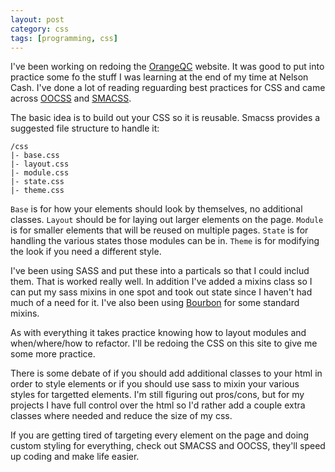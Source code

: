 ```yaml
---
layout: post
category: css
tags: [programming, css]
---
```


I've been working on redoing the [OrangeQC](http://orangeqc.com "OrangeQC") website. It was good to put into practice some fo the stuff I was learning at the end of my time at Nelson Cash. I've done a lot of reading reguarding best practices for CSS and came across [OOCSS](http://oocss.org/) and [SMACSS](http://smacss.com/).

The basic idea is to build out your CSS so it is reusable. Smacss provides a suggested file structure to handle it:

~~~
/css
|- base.css
|- layout.css
|- module.css
|- state.css
|- theme.css
~~~

`Base` is for how your elements should look by themselves, no additional classes. `Layout` should be for laying out larger elements on the page. `Module` is for smaller elements that will be reused on multiple pages. `State` is for handling the various states those modules can be in. `Theme` is for modifying the look if you need a different style.

I've been using SASS and put these into a particals so that I could includ them. That is worked really well. In addition I've added a mixins class so I can put my sass mixins in one spot and took out state since I haven't had much of a need for it. I've also been using [Bourbon](https://github.com/thoughtbot/bourbon) for some standard mixins.

As with everything it takes practice knowing how to layout modules and when/where/how to refactor. I'll be redoing the CSS on this site to give me some more practice.

There is some debate of if you should add additional classes to your html in order to style elements or if you should use sass to mixin your various styles for targetted elements. I'm still figuring out pros/cons, but for my projects I have full control over the html so I'd rather add a couple extra classes where needed and reduce the size of my css.

If you are getting tired of targeting every element on the page and doing custom styling for everything, check out SMACSS and OOCSS, they'll speed up coding and make life easier.
